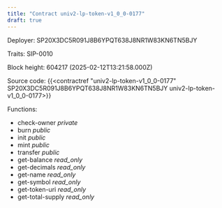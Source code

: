 ```yaml
---
title: "Contract univ2-lp-token-v1_0_0-0177"
draft: true
---
```

Deployer: SP20X3DC5R091J8B6YPQT638J8NR1W83KN6TN5BJY

Traits:
 SIP-0010



Block height: 604217 (2025-02-12T13:21:58.000Z)

Source code: {{<contractref "univ2-lp-token-v1_0_0-0177" SP20X3DC5R091J8B6YPQT638J8NR1W83KN6TN5BJY univ2-lp-token-v1_0_0-0177>}}

Functions:

* check-owner _private_
* burn _public_
* init _public_
* mint _public_
* transfer _public_
* get-balance _read_only_
* get-decimals _read_only_
* get-name _read_only_
* get-symbol _read_only_
* get-token-uri _read_only_
* get-total-supply _read_only_
